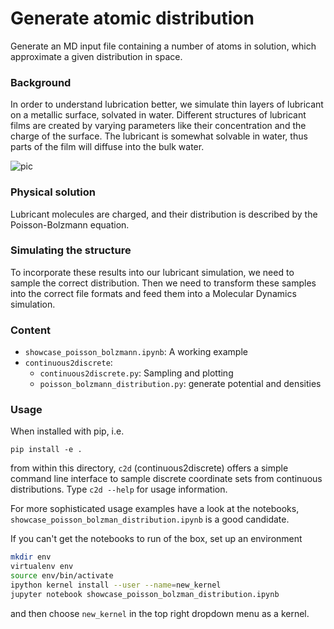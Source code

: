 # Generate atomic distribution
Generate an MD input file containing a number of atoms in solution, which approximate a given distribution in space.

### Background
In order to understand lubrication better, we simulate thin layers of lubricant on a metallic surface, solvated in water.
Different structures of lubricant films are created by varying parameters like their concentration and the charge of the surface.
The lubricant is somewhat solvable in water, thus parts of the film will diffuse into the bulk water.

![pic](https://i.ibb.co/Yh8DxVM/showpicture.png)

### Physical solution
Lubricant molecules are charged, and their distribution is described by the Poisson-Bolzmann equation.

### Simulating the structure
To incorporate these results into our lubricant simulation, we need to sample the correct distribution.
Then we need to transform these samples into the correct file formats and feed them into a Molecular Dynamics simulation.

### Content
* `showcase_poisson_bolzmann.ipynb`: A working example
* `continuous2discrete`:
  * `continuous2discrete.py`: Sampling and plotting
  * `poisson_bolzmann_distribution.py`: generate potential and densities

### Usage
When installed with pip, i.e.

    pip install -e .

from within this directory, `c2d` (continuous2discrete) offers a simple
command line interface to sample discrete coordinate sets from continuous
distributions. Type `c2d --help` for usage information.

For more sophisticated usage examples have a look at the notebooks,
 `showcase_poisson_bolzman_distribution.ipynb` is a good candidate.

If you can't get the notebooks to run of the box, set up an environment
```bash
mkdir env
virtualenv env
source env/bin/activate
ipython kernel install --user --name=new_kernel
jupyter notebook showcase_poisson_bolzman_distribution.ipynb
```
and then choose `new_kernel` in the top right dropdown menu as a kernel.
